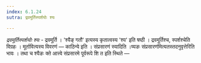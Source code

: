 ```yaml
---
index: 6.1.24
sutra: द्रवमूर्तिस्पर्शयोः श्यः

---
```

_द्रवमूर्तिस्पर्शयोः श्यः_ - द्रवमूर्ति । 'श्यैङ् गतौ' इत्यस्य कृतात्वस्य 'श्य' इति षष्ठी । द्रवमूर्तिश्च, स्पर्शश्चेति विग्रहः । मूर्तावित्यस्य विवरणं — काठिन्ये इति । संप्रसारणं स्यादिति ।ष्यङः संप्रसारण॑मित्यतस्तदनुवृत्तेरिति भावः । तथा च श्यैङः क्ते आत्त्वे संप्रसारमे पूर्वरूपे शि त इति स्थिते —  